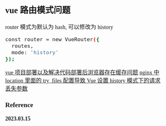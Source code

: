 <font size=4 face='楷体'>

## vue 路由模式问题

router 模式为默认为 hash, 可以修改为 history

```bash
const router = new VueRouter({
  routes,
  mode: 'history'
});
```

[vue 项目部署以及解决代码部署后浏览器存在缓存问题](https://blog.csdn.net/gao_xu_520/article/details/109354539)
[nginx 中 location 里面的 try_files 配置导致 Vue 设置 history 模式下的请求丢失参数](https://blog.csdn.net/weixin_44457062/article/details/125903230)

### Reference

**2023.03.15**
